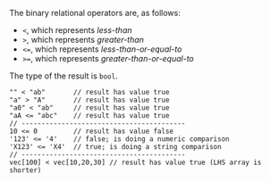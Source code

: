 The binary relational operators are, as follows:
* `<`, which represents *less-than*
* `>`, which represents *greater-than*
* `<=`, which represents *less-than-or-equal-to*
* `>=`, which represents *greater-than-or-equal-to*

The type of the result is `bool`. 

```Hack
"" < "ab"       // result has value true
"a" > "A"       // result has value true
"a0" < "ab"     // result has value true
"aA <= "abc"    // result has value true
// -----------------------------------------
10 <= 0         // result has value false
'123' <= '4'    // false; is doing a numeric comparison
'X123' <= 'X4'  // true; is doing a string comparison
// -----------------------------------------
vec[100] < vec[10,20,30] // result has value true (LHS array is shorter)
```
